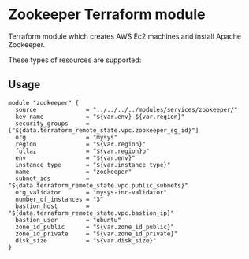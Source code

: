 Zookeeper Terraform module
========================

Terraform module which creates AWS Ec2 machines and install Apache Zookeeper.

These types of resources are supported:


Usage
-----

```
module "zookeeper" {
  source              = "../../../../modules/services/zookeeper/"
  key_name            = "${var.env}-${var.region}"
  security_groups     = ["${data.terraform_remote_state.vpc.zookeeper_sg_id}"]
  org                 = "mysys"
  region              = "${var.region}"
  fullaz              = "${var.region}b"
  env                 = "${var.env}"
  instance_type       = "${var.instance_type}"
  name                = "zookeeper"
  subnet_ids          = "${data.terraform_remote_state.vpc.public_subnets}"
  org_validator       = "mysys-inc-validator"
  number_of_instances = "3"
  bastion_host        = "${data.terraform_remote_state.vpc.bastion_ip}"
  bastion_user        = "ubuntu"
  zone_id_public      = "${var.zone_id_public}"
  zone_id_private     = "${var.zone_id_private}"
  disk_size           = "${var.disk_size}"
}
```
